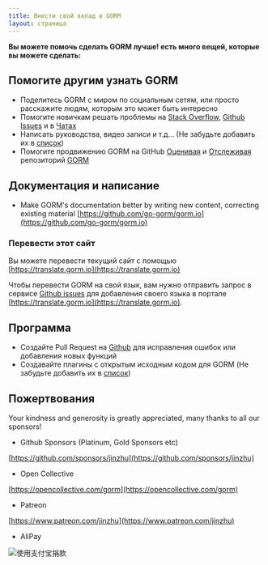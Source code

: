 ```yaml
---
title: Внести свой вклад в GORM
layout: страница
---
```


**Вы можете помочь сделать GORM лучше! есть много вещей, которые вы можете сделать:**

## Помогите другим узнать GORM

* Поделитесь GORM с миром по социальным сетям, или просто расскажите людям, которым это может быть интересно
* Помогите новичкам решать проблемы на [Stack Overflow](https://stackoverflow.com/questions/tagged/go-gorm), [Github Issues](https://github.com/go-gorm/gorm/issues) и в [Чатах](/community.html#Chat)
* Написать руководства, видео записи и т.д... (Не забудьте добавить их в [список](/community.html))
* Помогите продвижению GORM на GitHub [Оценивая](https://github.com/go-gorm/gorm/stargazers) и [Отслеживая](https://github.com/go-gorm/gorm/watchers) репозиторий [GORM](https://github.com/go-gorm/gorm)

## Документация и написание

* Make GORM's documentation better by writing new content, correcting existing material [https://github.com/go-gorm/gorm.io](https://github.com/go-gorm/gorm.io)

### Перевести этот сайт

Вы можете перевести текущий сайт с помощью [https://translate.gorm.io](https://translate.gorm.io)

Чтобы перевести GORM на свой язык, вам нужно отправить запрос в сервисе [Github issues](https://github.com/go-gorm/gorm.io/issues) для добавления своего языка в портале [https://translate.gorm.io](https://translate.gorm.io).

## Программа

* Создайте Pull Request на [Github](https://github.com/go-gorm/gorm) для исправления ошибок или добавления новых функций
* Создавайте плагины с открытым исходным кодом для GORM (Не забудьте добавить их в [список](/community.html#Open-Sources))

## Пожертвования

Your kindness and generosity is greatly appreciated, many thanks to all our sponsors!

* Github Sponsors (Platinum, Gold Sponsors etc)

[https://github.com/sponsors/jinzhu](https://github.com/sponsors/jinzhu)

* Open Collective

[https://opencollective.com/gorm](https://opencollective.com/gorm)

* Patreon

[https://www.patreon.com/jinzhu](https://www.patreon.com/jinzhu)

* AliPay

![使用支付宝捐款](/sponsors-imgs/alipay.png "使用支付宝捐款")

<br>
